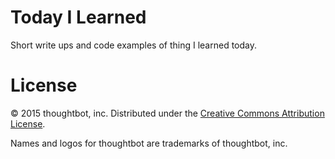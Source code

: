 # Today I Learned
Short write ups and code examples of thing I learned today.

# License

© 2015 thoughtbot, inc.
Distributed under the [Creative Commons Attribution License][license].

[license]: http://creativecommons.org/licenses/by/3.0/

Names and logos for thoughtbot are trademarks of thoughtbot, inc.
